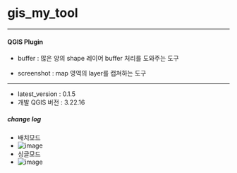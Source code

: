 # gis_my_tool

---

#### QGIS Plugin

* buffer
: 많은 양의 shape 레이어 buffer 처리를 도와주는 도구

* screenshot
: map 영역의 layer를 캡쳐하는 도구

---
* latest_version : 0.1.5
* 개발 QGIS 버전 :  3.22.16

##### change log
* 배치모드
* ![image](https://github.com/MHJO/buffer_batch/assets/107253765/df18868a-fb2e-4221-875d-47e9fa52b7b3)
* 싱글모드
* ![image](https://github.com/MHJO/buffer_batch/assets/107253765/fa5ec6b0-5061-498d-8a0b-1059381d6d10)




